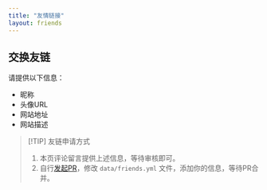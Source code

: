 ```yaml
---
title: "友情链接"
layout: friends
---
```


## 交换友链

请提供以下信息：
- 昵称
- 头像URL
- 网站地址
- 网站描述

> [!TIP] 友链申请方式
> 1. 本页评论留言提供上述信息，等待审核即可。
> 2. 自行[发起PR](https://github.com/zuwei522/my-blog/edit/main/data/friends.yml)，修改 `data/friends.yml` 文件，添加你的信息，等待PR合并。
